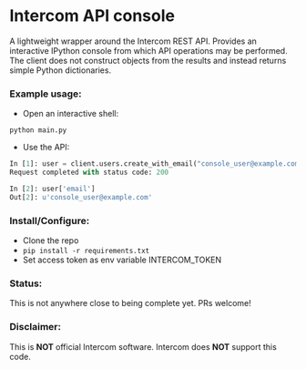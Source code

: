 # Intercom API console

A lightweight wrapper around the Intercom REST API. Provides an interactive IPython console from which 
API operations may be performed. The client does not construct objects from the results and instead
returns simple Python dictionaries. 

### Example usage:

- Open an interactive shell:
```shell
python main.py
```
- Use the API:
```python
In [1]: user = client.users.create_with_email("console_user@example.com")
Request completed with status code: 200

In [2]: user['email']
Out[2]: u'console_user@example.com'
```

### Install/Configure:

- Clone the repo
- `pip install -r requirements.txt`
- Set access token as env variable INTERCOM_TOKEN

### Status:

This is not anywhere close to being complete yet. PRs welcome!

### Disclaimer:

This is **NOT** official Intercom software. Intercom does **NOT** support this code.
